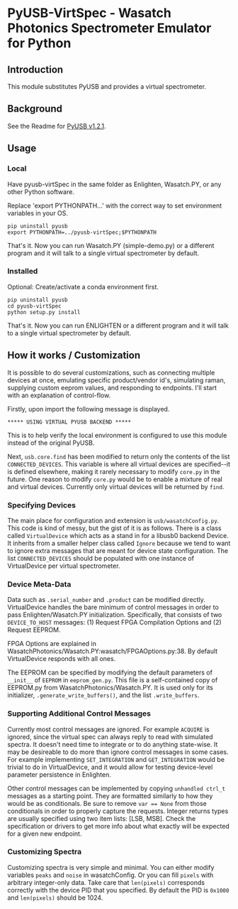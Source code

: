 # PyUSB-VirtSpec - Wasatch Photonics Spectrometer Emulator for Python

## Introduction

This module substitutes PyUSB and provides a virtual spectrometer.

## Background

See the Readme for [PyUSB v1.2.1](https://github.com/WasatchPhotonics/pyusb-virtSpec/blob/6df282104b8acea44539cec690261c5127f76e45/README.rst).

## Usage

### Local

Have pyusb-virtSpec in the same folder as Enlighten, Wasatch.PY, or any other Python software.

Replace 'export PYTHONPATH...' with the correct way to set environment variables in your OS.

```
pip uninstall pyusb
export PYTHONPATH=../pyusb-virtSpec;$PYTHONPATH
```

That's it. Now you can run Wasatch.PY (simple-demo.py) or a different program and it will talk to a single virtual spectrometer by default.

### Installed 

Optional: Create/activate a conda environment first.

```
pip uninstall pyusb
cd pyusb-virtSpec
python setup.py install
```

That's it. Now you can run ENLIGHTEN or a different program and it will talk to a single virtual spectrometer by default.

## How it works / Customization

It is possible to do several customizations, such as connecting multiple devices at once, emulating specific product/vendor id's, simulating raman, supplying custom eeprom values, and responding to endpoints. I'll start with an explanation of control-flow.

Firstly, upon import the following message is displayed.

```
***** USING VIRTUAL PYUSB BACKEND *****
```

This is to help verify the local environment is configured to use this module instead of the original PyUSB.

Next, `usb.core.find` has been modified to return only the contents of the list `CONNECTED_DEVICES`. This variable is where all virtual devices are specified--it is defined elsewhere, making it rarely necessary to modify `core.py` in the future. One reason to modify `core.py` would be to enable a mixture of real and virtual devices. Currently only virtual devices will be returned by `find`.

### Specifying Devices

The main place for configuration and extension is `usb/wasatchConfig.py`. This code is kind of messy, but the gist of it is as follows. There is a class called `VirtualDevice` which acts as a stand in for a libusb0 backend Device. It inherits from a smaller helper class called `Ignore` because we tend to want to ignore extra messages that are meant for device state configuration. The list `CONNECTED_DEVICES` should be populated with one instance of VirtualDevice per virtual spectrometer. 

### Device Meta-Data

Data such as `.serial_number` and `.product` can be modified directly. VirtualDevice handles the bare minimum of control messages in order to pass Enlighten/Wasatch.PY initialization. Specifically, that consists of two `DEVICE_TO_HOST` messages: (1) Request FPGA Compilation Options and (2) Request EEPROM. 

FPGA Options are explained in WasatchPhotonics/Wasatch.PY:wasatch/FPGAOptions.py:38. By default VirtualDevice responds with all ones. 

The EEPROM can be specified by modifying the default parameters of `__init__` of `EEPROM` in `eeprom_gen.py`. This file is a self-contained copy of EEPROM.py from WasatchPhotonics/Wasatch.PY. It is used only for its initializer, `.generate_write_buffers()`, and the list `.write_buffers`.

### Supporting Additional Control Messages

Currently most control messages are ignored. For example `ACQUIRE` is ignored, since the virtual spec can always reply to read with simulated spectra. It doesn't need time to integrate or to do anything state-wise. It may be desireable to do more than ignore control messages in some cases. For example implementing `SET_INTEGRATION` and `GET_INTEGRATION` would be trivial to do in VirtualDevice, and it would allow for testing device-level parameter persistence in Enlighten.

Other control messages can be implemented by copying `unhandled ctrl_t` messages as a starting point. They are formatted similarly to how they would be as conditionals. Be sure to remove `var == None` from those conditionals in order to properly capture the requests. Integer returns types are usually specified using two item lists: [LSB, MSB]. Check the specification or drivers to get more info about what exactly will be expected for a given new endpoint.

### Customizing Spectra

Customizing spectra is very simple and minimal. You can either modify variables `peaks` and `noise` in wasatchConfig. Or you can fill `pixels` with arbitrary integer-only data. Take care that `len(pixels)` corresponds correctly with the device PID that you specified. By default the PID is `0x1000` and `len(pixels)` should be 1024.
